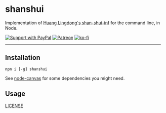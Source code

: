 # shanshui

Implementation of [Huang Lingdong's shan-shui-inf](https://github.com/LingDong-/shan-shui-inf) for the command line, in Node.

[![Support with PayPal](https://img.shields.io/badge/paypal-donate-yellow.png)](https://paypal.me/zacanger) [![Patreon](https://img.shields.io/badge/patreon-donate-yellow.svg)](https://www.patreon.com/zacanger) [![ko-fi](https://img.shields.io/badge/donate-KoFi-yellow.svg)](https://ko-fi.com/U7U2110VB)

--------

## Installation

`npm i [-g] shanshui`

See [node-canvas](https://github.com/Automattic/node-canvas) for some
dependencies you might need.

## Usage

[LICENSE](./LICENSE.md)
